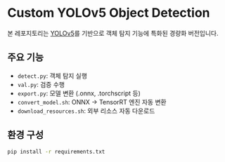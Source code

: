 # Custom YOLOv5 Object Detection

본 레포지토리는 [YOLOv5](https://github.com/ultralytics/yolov5)를 기반으로 객체 탐지 기능에 특화된 경량화 버전입니다.

## 주요 기능
- `detect.py`: 객체 탐지 실행
- `val.py`: 검증 수행
- `export.py`: 모델 변환 (.onnx, .torchscript 등)
- `convert_model.sh`: ONNX → TensorRT 엔진 자동 변환
- `download_resources.sh`: 외부 리소스 자동 다운로드

## 환경 구성
```bash
pip install -r requirements.txt